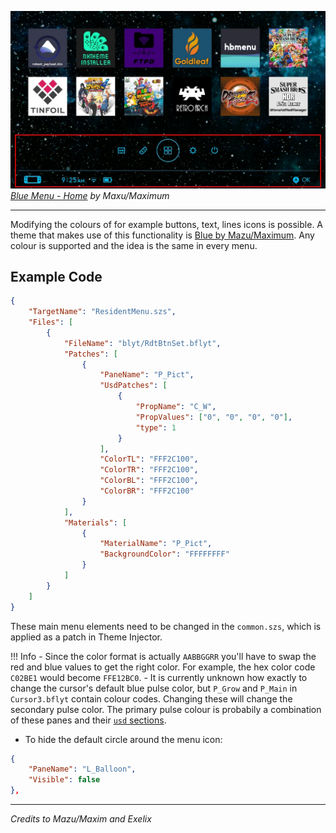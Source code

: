 ![Preview](preview.jpg)
_[Blue Menu - Home](https://themezer.net/themes/homemenu/Blue-Menu-Home-bd2) by Maxu/Maximum_

---

Modifying the colours of for example buttons, text, lines icons is possible.
A theme that makes use of this functionality is [Blue by Mazu/Maximum](https://themezer.net/packs/Blue-Menu-1b4). Any colour is supported and the idea is the same in every menu.

## Example Code

```json
{
	"TargetName": "ResidentMenu.szs",
	"Files": [
		{
			"FileName": "blyt/RdtBtnSet.bflyt",
			"Patches": [
				{
					"PaneName": "P_Pict",
					"UsdPatches": [
						{
							"PropName": "C_W",
							"PropValues": ["0", "0", "0", "0"],
							"type": 1
						}
					],
					"ColorTL": "FFF2C100",
					"ColorTR": "FFF2C100",
					"ColorBL": "FFF2C100",
					"ColorBR": "FFF2C100"
				}
			],
			"Materials": [
				{
					"MaterialName": "P_Pict",
					"BackgroundColor": "FFFFFFFF"
				}
			]
		}
	]
}
```

These main menu elements need to be changed in the `common.szs`, which is applied as a patch in Theme Injector.

<!-- prettier-ignore -->
!!! Info
	-   Since the color format is actually `AABBGGRR` you'll have to swap the red and blue values to get the right color. For example, the hex color code `C02BE1` would become `FFE12BC0`.
	-   It is currently unknown how exactly to change the cursor's default blue pulse color, but `P_Grow` and `P_Main` in `Cursor3.bflyt` contain colour codes. Changing these will change the secondary pulse color. The primary pulse colour is probabily a combination of these panes and their [`usd` sections](../../../definitions.md#usd-section).

-   To hide the default circle around the menu icon:

```json
{
	"PaneName": "L_Balloon",
	"Visible": false
},
```

---

_Credits to Mazu/Maxim and Exelix_
